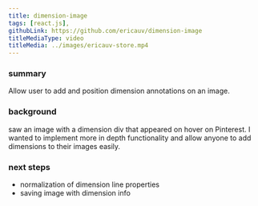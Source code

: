 ```yaml
---
title: dimension-image
tags: [react.js],
githubLink: https://github.com/ericauv/dimension-image
titleMediaType: video
titleMedia: ../images/ericauv-store.mp4
---
```


<div class="project-section">
  <h3 class="project-section-title">summary</h3>
  <div class="project-section-content">
    <p>Allow user to add and position dimension annotations on an image.</p>
  </div>
</div>
<div class="project-section">
  <h3 class="project-section-title">background</h3>
  <div class="project-section-content">
    <p>
      saw an image with a dimension div that appeared on hover on Pinterest. I wanted to implement more in depth functionality and allow anyone to add dimensions to their images easily.
    </p>
  </div>
</div>
<div class="project-section">
  <h3 class="project-section-title">next steps</h3>
  <div class="project-section-content">
          <ul>
            <li>normalization of dimension line properties</li>
            <li>saving image with dimension info</li>
          </ul>
  </div>
</div>
